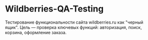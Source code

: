 # Wildberries-QA-Testing
Тестирование функциональности сайта wildberries.ru как "черный ящик". Цель — проверка ключевых функций: авторизация, поиск, корзина, оформление заказа.
